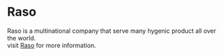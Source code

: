 # Raso

Raso is a multinational company that serve many hygenic product all over the world. <br>
visit <a href="www.raso.com.pk" target='_blank'>Raso</a> for more information.